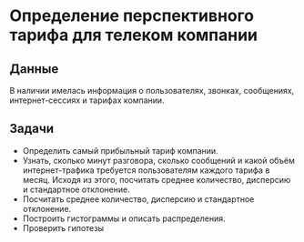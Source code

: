# Определение перспективного тарифа для телеком компании
## Данные
В наличии имелась информация о пользователях, звонках, сообщениях, интернет-сессиях и тарифах компании. 

## Задачи
  - Определить самый прибыльный тариф компании.
  - Узнать, сколько минут разговора, сколько сообщений и какой объём интернет-трафика требуется пользователям каждого тарифа в месяц. Исходя из этого, посчитать среднее количество, дисперсию и стандартное отклонение.
  - Посчитать среднее количество, дисперсию и стандартное отклонение.
  - Построить гистограммы и описать распределения.
  - Проверить гипотезы
    
